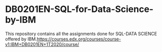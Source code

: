 # DB0201EN-SQL-for-Data-Science-by-IBM
This repository contains all the assignments done for SQL-DATA SCIENCE offered by IBM.https://courses.edx.org/courses/course-v1:IBM+DB0201EN+1T2020/course/
